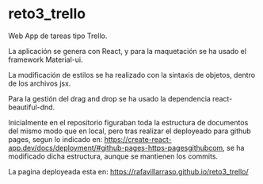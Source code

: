 # reto3_trello

Web App de tareas tipo Trello.

La aplicación se genera con React, y para la maquetación se ha usado el framework Material-ui.

La modificación de estilos se ha realizado con la sintaxis de objetos, dentro de los archivos jsx.

Para la gestión del drag and drop se ha usado la dependencia react-beautiful-dnd.

Inicialmente en el repositorio figuraban toda la estructura de documentos del mismo modo que en local, pero tras realizar el deployeado para github pages, segun lo indicado en: https://create-react-app.dev/docs/deployment/#github-pages-https-pagesgithubcom, se ha modificado dicha estructura, aunque se mantienen los commits. 

La pagina deployeada esta en: https://rafavillarraso.github.io/reto3_trello/
